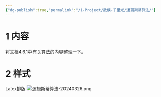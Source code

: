 ```yaml
---
{"dg-publish":true,"permalink":"/1-Project/数模-千里光/逻辑斯蒂算法/"}
---
```


# 1 内容
将文档4.6.1中有关算法的内容整理一下。
# 2 样式
Latex排版
![逻辑斯蒂算法-20240326.png](/img/user/5-Attachment/Image/%E9%80%BB%E8%BE%91%E6%96%AF%E8%92%82%E7%AE%97%E6%B3%95-20240326.png)
